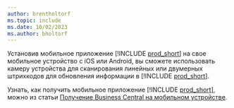 ```yaml
---
author: brentholtorf
ms.topic: include
ms.date: 10/02/2023
ms.author: bholtorf
---
```


Установив мобильное приложение [!INCLUDE [prod_short](prod_short.md)] на свое мобильное устройство с iOS или Android, вы сможете использовать камеру устройства для сканирования линейных или двумерных штрихкодов для обновления информации в [!INCLUDE [prod_short](prod_short.md)]. 

Узнать, как получить мобильное приложение [!INCLUDE [prod_short](prod_short.md)], можно из статьи [Получение Business Central на мобильном устройстве](../install-mobile-app.md).